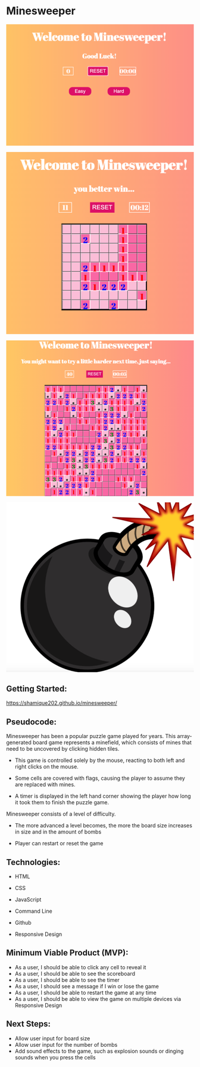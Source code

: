 # Minesweeper

![Main](/images/mainscreen.png)

![Easy](/images/easypic.png)

![Hard](/images/hardpic.png)

![Mine](/images/bomb.png)



## Getting Started: 

https://shamique202.github.io/minesweeper/

## Pseudocode:
Minesweeper has been a popular puzzle game played for years. This array-generated board game represents a minefield, which consists of mines that need to be uncovered by clicking hidden tiles. 

- This game is controlled solely by the mouse, reacting to both left and right clicks on the mouse. 

-   Some cells are covered with flags, causing the player to assume they are replaced with mines. 

-  A timer is displayed in the left hand corner showing the player how long it took them to finish the puzzle game. 

Minesweeper consists of a level of difficulty. 

-  The more advanced a level becomes, the more the board size increases in size and in the amount of bombs

- Player can restart or reset the game

## Technologies:
- HTML 

- CSS 

- JavaScript

- Command Line

- Github 

- Responsive Design 

## Minimum Viable Product (MVP):
-   As a user, I should be able to click any cell to reveal it
-  As a user, I should be able to see the scoreboard
- As a user, I should be able to see the timer
-  As a user, I should see a message if I win or lose the game 
-  As a user, I should be able to restart the game at any time 
-  As a user, I should be able to view the game on multiple devices via Responsive Design

## Next Steps: 
-  Allow user input for board size
-  Allow user input for the number of bombs 
-  Add sound effects to the game, such as explosion sounds or dinging sounds when you press the cells

